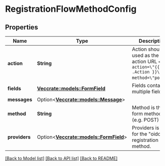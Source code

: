# RegistrationFlowMethodConfig

## Properties

Name | Type | Description | Notes
------------ | ------------- | ------------- | -------------
**action** | **String** | Action should be used as the form action URL `<form action=\"{{ .Action }}\" method=\"post\">`. | 
**fields** | [**Vec<crate::models::FormField>**](formField.md) | Fields contains multiple fields | 
**messages** | Option<[**Vec<crate::models::Message>**](Message.md)> |  | [optional]
**method** | **String** | Method is the form method (e.g. POST) | 
**providers** | Option<[**Vec<crate::models::FormField>**](formField.md)> | Providers is set for the \"oidc\" registration method. | [optional]

[[Back to Model list]](../README.md#documentation-for-models) [[Back to API list]](../README.md#documentation-for-api-endpoints) [[Back to README]](../README.md)


